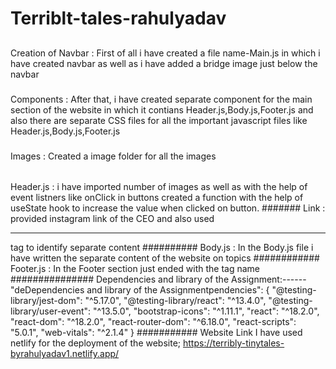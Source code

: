 # Terriblt-tales-rahulyadav

##
Creation of Navbar :
First of all i have created a file name-Main.js in which i have created navbar as well as i have added a bridge image just below the navbar
###
Components : 
After that, i have created separate component for the main section of the website  in which it contians Header.js,Body.js,Footer.js and also there
are separate CSS files for all the important javascript files like Header.js,Body.js,Footer.js

#####
Images :
Created a image folder for all the images
######
Header.js :
 i have imported number of images as well as  with the help of event listners like onClick in buttons created a function 
with the help of useState hook to increase the value when clicked on button.
#######
Link :
provided instagram link of the CEO and also used <hr> tag to identify separate content
##########
Body.js :
In the Body.js file i have written the separate content of the website on topics
############
Footer.js :
In the Footer section just ended with the tag name
###############
Dependencies and library of the Assignment:------
"deDependencies and library of the Assignmentpendencies": {
    "@testing-library/jest-dom": "^5.17.0",
    "@testing-library/react": "^13.4.0",
    "@testing-library/user-event": "^13.5.0",
    "bootstrap-icons": "^1.11.1",
    "react": "^18.2.0",
    "react-dom": "^18.2.0",
    "react-router-dom": "^6.18.0",
    "react-scripts": "5.0.1",
    "web-vitals": "^2.1.4"
  }
  ###########
  Website Link
   I have used netlify for the deployment of the website;
  https://terribly-tinytales-byrahulyadav1.netlify.app/

